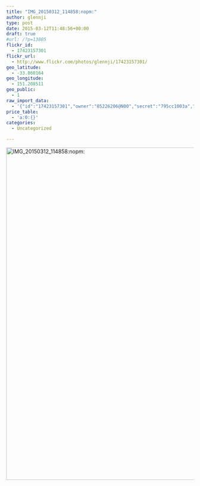 ```yaml
---
title: "IMG_20150312_114858:nopm:"
author: glennji
type: post
date: 2015-03-12T11:48:56+00:00
draft: true
#url: /?p=13805
flickr_id:
  - 17423157301
flickr_url:
  - http://www.flickr.com/photos/glennji/17423157301/
geo_latitude:
  - -33.860164
geo_longitude:
  - 151.208511
geo_public:
  - 1
raw_import_data:
  - '{"id":"17423157301","owner":"85226206@N00","secret":"795cc1003a","server":"7735","farm":8,"title":"IMG_20150312_114858:nopm:","ispublic":0,"isfriend":0,"isfamily":0,"description":{"_content":""},"dateupload":"1431087281","lastupdate":"1431087293","datetaken":"2015-03-12 11:48:56","datetakengranularity":"0","datetakenunknown":"0","ownername":"glennji","tags":"","machine_tags":"","originalsecret":"94979f3324","originalformat":"jpg","latitude":"-33.860164","longitude":"151.208511","accuracy":"16","context":0,"place_id":"uyU97kpTVLseY.4z4g","woeid":"26198434","geo_is_family":0,"geo_is_friend":0,"geo_is_contact":0,"geo_is_public":0,"media":"photo","media_status":"ready","url_o":"https://farm8.staticflickr.com/7735/17423157301_94979f3324_o.jpg","height_o":"4208","width_o":"3120"}'
price_table:
  - 'a:0:{}'
categories:
  - Uncategorized

---
```

<p class="flickr-image">
  <a href="http://www.flickr.com/photos/glennji/17423157301/" class="flickr-link"><img src="/wp-content/uploads/2015/03/17423157301_94979f3324_o-759x1024.jpg" width="660" height="890" alt="IMG_20150312_114858:nopm:" class="keyring-img" /></a>
</p>

